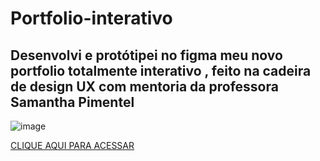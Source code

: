 # Portfolio-interativo
## Desenvolvi e protótipei no figma meu novo portfolio totalmente interativo  , feito na cadeira de design UX com mentoria da professora Samantha Pimentel
![image](https://github.com/user-attachments/assets/032e875f-c52e-45f0-96a6-d28f08c4a3bb)

[CLIQUE AQUI PARA ACESSAR](https://www.figma.com/proto/84cyC6TqugNVeXDTRh1292/Untitled?node-id=10-66&t=kzwWy48jMbJZxPWv-1&scaling=contain&content-scaling=fixed&page-id=10%3A57)


